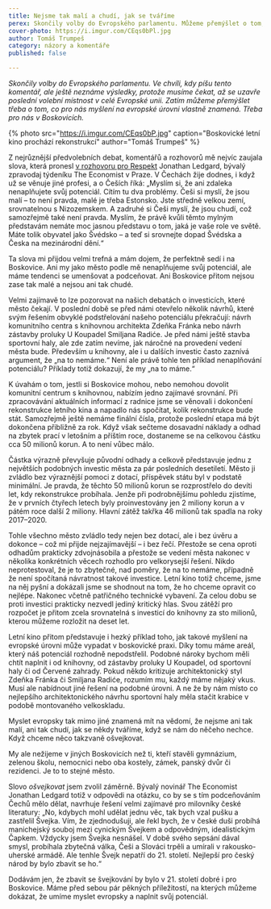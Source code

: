 ```yaml
---
title: Nejsme tak malí a chudí, jak se tváříme
perex: Skončily volby do Evropského parlamentu. Můžeme přemýšlet o tom, co pro nás myšlení na evropské úrovni vlastně znamená. Třeba pro nás v Boskovicích.
cover-photo: https://i.imgur.com/CEqs0bPl.jpg
author: Tomáš Trumpeš
category: názory a komentáře
published: false

---
```


*Skončily volby do Evropského parlamentu. Ve chvíli, kdy píšu tento komentář, ale ještě neznáme výsledky, protože musíme čekat, až se uzavře poslední volební místnost v celé Evropské unii. Zatím můžeme přemýšlet třeba o tom, co pro nás myšlení na evropské úrovni vlastně znamená. Třeba pro nás v Boskovicích.*

{% photo src="https://i.imgur.com/CEqs0bP.jpg" caption="Boskovické letní kino prochází rekonstrukcí" author="Tomáš Trumpeš" %}

Z nejrůznější předvolebních debat, komentářů a rozhovorů mě nejvíc zaujala slova, která pronesl [v rozhovoru pro Respekt](https://www.respekt.cz/tydenik/2019/20/zastrelil-bych-svejka?issueId=100400) Jonathan Ledgard, bývalý zpravodaj týdeníku The Economist v Praze. V Čechách žije dodnes, i když už se věnuje jiné profesi, a o Češích říká: „Myslím si, že ani zdaleka nenaplňujete svůj potenciál. Cítím tu dva problémy. Češi si myslí, že jsou malí – to není pravda, malé je třeba Estonsko. Jste středně velkou zemí, srovnatelnou s Nizozemskem. A zadruhé si Češi myslí, že jsou chudí, což samozřejmě také není pravda. Myslím, že právě kvůli těmto mylným představám nemáte moc jasnou představu o tom, jaká je vaše role ve světě. Máte tolik obyvatel jako Švédsko – a teď si srovnejte dopad Švédska a Česka na mezinárodní dění.“

Ta slova mi přijdou velmi trefná a mám dojem, že perfektně sedí i na Boskovice. Ani my jako město podle mě nenaplňujeme svůj potenciál, ale máme tendenci se umenšovat a podceňovat. Ani Boskovice přitom nejsou zase tak malé a nejsou ani tak chudé. 

Velmi zajímavě to lze pozorovat na našich debatách o investicích, které město čekají. V poslední době se před námi otevřelo několik návrhů, které svým řešením obvyklé podstřelování našeho potenciálu překračují: návrh komunitního centra s knihovnou architekta Zdeňka Fránka nebo návrh zástavby proluky U Koupadel Smiljana Radiće. Je před námi ještě stavba sportovní haly, ale zde zatím nevíme, jak náročné na provedení vedení města bude. Především u knihovny, ale i u dalších investic často zaznívá argument, že „na to nemáme.“ Není ale právě tohle ten příklad nenaplňování potenciálu? Příklady totiž dokazují, že my „na to máme.“

K úvahám o tom, jestli si Boskovice mohou, nebo nemohou dovolit komunitní centrum s knihovnou, nabízím jedno zajímavé srovnání. Při zpracovávání aktuálních informací z radnice jsme se věnovali i dokončení rekonstrukce letního kina a napadlo nás spočítat, kolik rekonstrukce bude stát. Samozřejmě ještě nemáme finální čísla, protože poslední etapa má být dokončena přibližně za rok. Když však sečteme dosavadní náklady a odhad na zbytek prací v letošním a příštím roce, dostaneme se na celkovou částku cca 50 milionů korun. A to není vůbec málo.

Částka výrazně převyšuje původní odhady a celkově představuje jednu z největších podobných investic města za pár posledních desetiletí. Město ji zvládlo bez výraznější pomoci z dotací, příspěvek státu byl v podstatě minimální. Je pravda, že těchto 50 milionů korun se rozprostřelo do devíti let, kdy rekonstrukce probíhala. Jenže při podrobnějšímu pohledu zjistíme, že v prvních čtyřech letech byly proinvestovány jen 2 miliony korun a v pátém roce další 2 miliony. Hlavní zátěž takřka 46 milionů tak spadla na roky 2017–2020. 

Tohle všechno město zvládlo tedy nejen bez dotací, ale i bez úvěru a dokonce – což mi přijde nejzajímavější – i bez řečí. Přestože se cena oproti odhadům prakticky zdvojnásobila a přestože se vedení města nakonec v několika konkrétních věcech rozhodlo pro velkorysejší řešení. Nikdo neprotestoval, že je to zbytečné, nad poměry, že na to nemáme, případně že není spočítaná návratnost takové investice. Letní kino totiž chceme, jsme na něj pyšní a dokázali jsme se shodnout na tom, že ho chceme opravit co nejlépe. Nakonec včetně patřičného technické vybavení. Za celou dobu se proti investici prakticky nezvedl jediný kritický hlas. Svou zátěží pro rozpočet je přitom zcela srovnatelná s investicí do knihovny za sto milionů, kterou můžeme rozložit na deset let.

Letní kino přitom představuje i hezký příklad toho, jak takové myšlení na evropské úrovni může vypadat v boskovické praxi. Díky tomu máme areál, který náš potenciál rozhodně nepodstřelil. Podobné nároky bychom měli chtít naplnit i od knihovny, od zástavby proluky U Koupadel, od sportovní haly či od Červené zahrady. Pokud někdo kritizuje architektonický styl Zdeňka Fránka či Smiljana Radiće, rozumím mu, každý máme nějaký vkus. Musí ale nabídnout jiné řešení na podobné úrovni. A ne že by nám místo co nejlepšího architektonického návrhu sportovní haly měla stačit krabice v podobě montovaného velkoskladu.

Myslet evropsky tak mimo jiné znamená mít na vědomí, že nejsme ani tak malí, ani tak chudí, jak se někdy tváříme, když se nám do něčeho nechce. Když chceme něco takzvaně ošvejkovat.

My ale nežijeme v jiných Boskovicích než ti, kteří stavěli gymnázium, zelenou školu, nemocnici nebo oba kostely, zámek, panský dvůr či rezidenci. Je to to stejné město.

Slovo *ošvejkovat* jsem zvolil záměrně. Bývalý novinář The Economist Jonathan Ledgard totiž v odpovědi na otázku, co by se s tím podceňováním Čechů mělo dělat, navrhuje řešení velmi zajímavé pro milovníky české literatury: „No, kdybych mohl udělat jednu věc, tak bych vzal pušku a zastřelil Švejka. Vím, že zjednodušuji, ale řekl bych, že v české duši probíhá manichejský souboj mezi cynickým Švejkem a odpovědným, idealistickým Čapkem. Vždycky jsem Švejka nesnášel. V době svého sepsání dával smysl, probíhala zbytečná válka, Češi a Slováci trpěli a umírali v rakousko-uherské armádě. Ale tenhle Švejk nepatří do 21. století. Nejlepší pro český národ by bylo zbavit se ho.“

Dodávám jen, že zbavit se švejkování by bylo v 21. století dobré i pro Boskovice. Máme před sebou pár pěkných příležitostí, na kterých můžeme dokázat, že umíme myslet evropsky a naplnit svůj potenciál.
